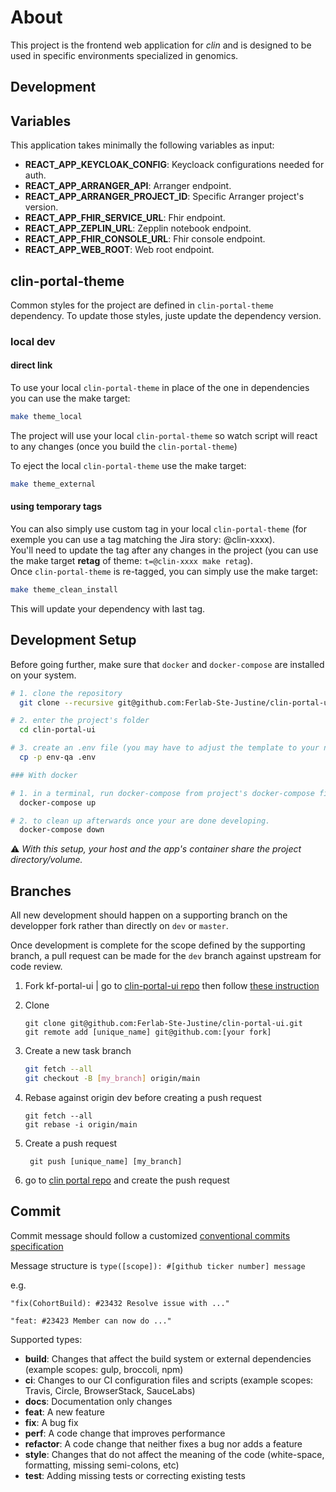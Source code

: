 # About
This project is the frontend web application for _clin_ and is designed to be used in specific environments specialized in genomics.


## Development

## Variables

This application takes minimally the following variables as input:

- **REACT_APP_KEYCLOAK_CONFIG**: Keycloack configurations needed for auth.
- **REACT_APP_ARRANGER_API**: Arranger endpoint.
- **REACT_APP_ARRANGER_PROJECT_ID**: Specific Arranger project's version.
- **REACT_APP_FHIR_SERVICE_URL**: Fhir endpoint.
- **REACT_APP_ZEPLIN_URL**: Zepplin notebook endpoint.
- **REACT_APP_FHIR_CONSOLE_URL**: Fhir console endpoint.
- **REACT_APP_WEB_ROOT**: Web root endpoint.

## clin-portal-theme
Common styles for the project are defined in ```clin-portal-theme``` dependency.
To update those styles, juste update the dependency version.

### local dev
#### direct link
To use your local ```clin-portal-theme``` in place of the one in dependencies you can use the make target:
```bash
make theme_local
```
The project will use your local ```clin-portal-theme``` so watch script will react to any changes (once you build the ```clin-portal-theme```)  

To eject the local ```clin-portal-theme``` use the make target:
```bash
make theme_external
```

#### using temporary tags
You can also simply use custom tag in your local ```clin-portal-theme``` (for exemple you can use a tag matching the Jira story: @clin-xxxx).  
You'll need to update the tag after any changes in the project (you can use the make target **retag** of theme: ```t=@clin-xxxx make retag```).  
Once ```clin-portal-theme``` is re-tagged, you can simply use the make target:
 ```bash
make theme_clean_install
```
This will update your dependency with last tag.

## Development Setup

Before going further, make sure that ```docker``` and ```docker-compose``` are installed on your system.

```bash
# 1. clone the repository
  git clone --recursive git@github.com:Ferlab-Ste-Justine/clin-portal-ui.git

# 2. enter the project's folder
  cd clin-portal-ui

# 3. create an .env file (you may have to adjust the template to your needs)
  cp -p env-qa .env

### With docker

# 1. in a terminal, run docker-compose from project's docker-compose file.
  docker-compose up

# 2. to clean up afterwards once your are done developing.
  docker-compose down
```
:warning: _With this setup, your host and the app's container share the project directory/volume._


## Branches

All new development should happen on a supporting branch on the developper fork rather than directly on `dev` or `master`.

Once development is complete for the scope defined by the supporting branch, a pull request can be made for the `dev` branch against upstream for code review.

1. Fork kf-portal-ui | go to [clin-portal-ui repo](https://github.com/Ferlab-Ste-Justine/clin-portal-ui) then follow [these instruction](https://help.github.com/en/github/getting-started-with-github/fork-a-repo#fork-an-example-repository)

2. Clone

   ```
   git clone git@github.com:Ferlab-Ste-Justine/clin-portal-ui.git
   git remote add [unique_name] git@github.com:[your fork]
   ```

3. Create a new task branch

   ```sh
   git fetch --all
   git checkout -B [my_branch] origin/main
   ```

4. Rebase against origin dev before creating a push request

   ```
   git fetch --all
   git rebase -i origin/main
   ```

5. Create a push request

   ```
    git push [unique_name] [my_branch]
   ```

6. go to [clin portal repo](https://github.com/Ferlab-Ste-Justine/clin-portal-ui/pulls) and create the push request

## Commit

Commit message should follow a customized [conventional commits specification](https://www.conventionalcommits.org/en/v1.0.0/)

Message structure is `type([scope]): #[github ticker number] message`

e.g.

```
"fix(CohortBuild): #23432 Resolve issue with ..."

"feat: #23423 Member can now do ..."
```

Supported types:

- **build**: Changes that affect the build system or external dependencies (example scopes: gulp, broccoli, npm)
- **ci**: Changes to our CI configuration files and scripts (example scopes: Travis, Circle, BrowserStack, SauceLabs)
- **docs**: Documentation only changes
- **feat**: A new feature
- **fix**: A bug fix
- **perf**: A code change that improves performance
- **refactor**: A code change that neither fixes a bug nor adds a feature
- **style**: Changes that do not affect the meaning of the code (white-space, formatting, missing semi-colons, etc)
- **test**: Adding missing tests or correcting existing tests
